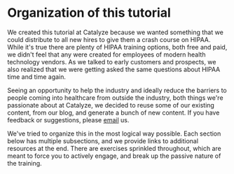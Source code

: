 # Organization of this tutorial

We created this tutorial at Catalyze because we wanted something that we could distribute to all new hires to give them a crash course on HIPAA. While it's true there are plenty of HIPAA training options, both free and paid, we didn't feel that any were created for employees of modern health technology vendors. As we talked to early customers and prospects, we also realized that we were getting asked the same questions about HIPAA time and time again.

Seeing an opportunity to help the industry and ideally reduce the barriers to people coming into healthcare from outside the industry, both things we're passionate about at Catalyze, we decided to reuse some of our existing content, from our blog, and generate a bunch of new content. If you have feedback or suggestions, please [email](mailto:training@catalyze.io) us.

We've tried to organize this in the most logical way possible. Each section below has multiple subsections, and we provide links to additional resources at the end. There are exercises sprinkled throughout, which are meant to force you to actively engage, and break up the passive nature of the training.
